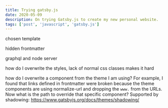 ```yaml
---
title: Trying gatsby.js
date: 2020-05-09
description: On trying Gatsby.js to create my new personal website.
tags: ['post', 'javascript', 'gatsby.js']
---
```


chosen template

hidden frontmatter

graphql and node server

how do I overwrite the styles, lack of normal css classes makes it hard

how do I overwrite a component from the theme I am using? For example, I found that links defined in frontmatter were broken because the theme components are using normalize-url and dropping the `www.` from the URLs. Now what is the path to override that specific component? Supported by shadowing: https://www.gatsbyjs.org/docs/themes/shadowing/
